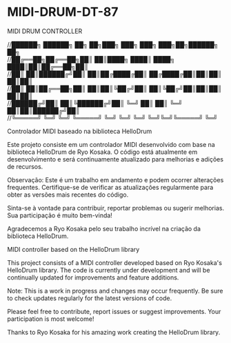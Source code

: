 # MIDI-DRUM-DT-87
MIDI DRUM CONTROLLER 



//██████╗ ██████╗ ██╗   ██╗███╗   ███╗    ███╗   ███╗██╗██████╗ ██╗    
//██╔══██╗██╔══██╗██║   ██║████╗ ████║    ████╗ ████║██║██╔══██╗██║    
//██║  ██║██████╔╝██║   ██║██╔████╔██║    ██╔████╔██║██║██║  ██║██║    
//██║  ██║██╔══██╗██║   ██║██║╚██╔╝██║    ██║╚██╔╝██║██║██║  ██║██║    
//██████╔╝██║  ██║╚██████╔╝██║ ╚═╝ ██║    ██║ ╚═╝ ██║██║██████╔╝██║    
//╚═════╝ ╚═╝  ╚═╝ ╚═════╝ ╚═╝     ╚═╝    ╚═╝     ╚═╝╚═╝╚═════╝ ╚═╝    
                                                                     
 
                                                                     

Controlador MIDI baseado na biblioteca HelloDrum

Este projeto consiste em um controlador MIDI desenvolvido com base na biblioteca HelloDrum de Ryo Kosaka. O código está atualmente 
em desenvolvimento e será continuamente atualizado para melhorias e adições de recursos.

Observação: Este é um trabalho em andamento e podem ocorrer alterações frequentes. Certifique-se de verificar as atualizações 
regularmente para obter as versões mais recentes do código.

Sinta-se à vontade para contribuir, reportar problemas ou sugerir melhorias. Sua participação é muito bem-vinda!

Agradecemos a Ryo Kosaka pelo seu trabalho incrível na criação da biblioteca HelloDrum.


MIDI controller based on the HelloDrum library

This project consists of a MIDI controller developed based on Ryo Kosaka's HelloDrum library. The code is currently under development and will be continually updated for improvements and feature additions.

Note: This is a work in progress and changes may occur frequently. Be sure to check updates regularly for the latest versions of code.

Please feel free to contribute, report issues or suggest improvements. Your participation is most welcome!

Thanks to Ryo Kosaka for his amazing work creating the HelloDrum library.
